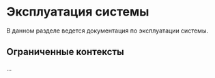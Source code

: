# Эксплуатация системы
В данном разделе ведется документация по эксплуатации системы.

## Ограниченные контексты
...